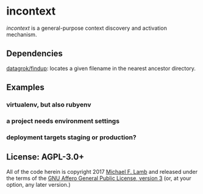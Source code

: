 # incontext

*incontext* is a general-purpose context discovery and activation mechanism.

## Dependencies

[datagrok/findup](https://github.com/datagrok/findup): locates a given filename in the nearest ancestor directory.

## Examples

### virtualenv, but also rubyenv

### a project needs environment settings

### deployment targets staging or production?



## License: AGPL-3.0+

All of the code herein is copyright 2017 [Michael F. Lamb](http://datagrok.org) and released under the terms of the [GNU Affero General Public License, version 3][AGPL-3.0+] (or, at your option, any later version.)

[AGPL-3.0+]: http://www.gnu.org/licenses/agpl.html
